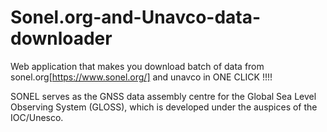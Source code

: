 # Sonel.org-and-Unavco-data-downloader
Web application that makes you download batch of data from sonel.org[https://www.sonel.org/] and unavco in ONE CLICK !!!!

SONEL serves as the GNSS data assembly centre for the Global Sea Level Observing System (GLOSS), which is developed under the auspices of the IOC/Unesco.

